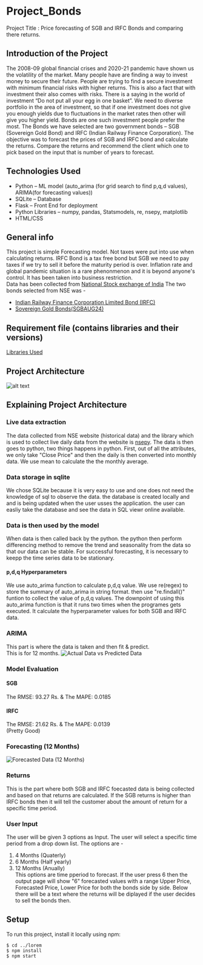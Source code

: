 # Project_Bonds
Project Title : Price forecasting of SGB and IRFC Bonds and comparing there returns.
## Introduction of the Project
The 2008-09 global financial crises and 2020-21 pandemic have shown us the volatility of the market. Many people have are finding a way to invest money to secure their future. People are trying to find a secure investment with minimum financial risks with higher returns. This is also a fact that with investment their also comes with risks. There is a saying in the world of investment “Do not put all your egg in one basket”. We need to diverse portfolio in the area of investment, so that if one investment does not give you enough yields due to fluctuations in the market rates then other will give you higher yield. Bonds are one such investment people prefer the most. The Bonds we have selected are two government bonds – SGB (Sovereign Gold Bond) and IRFC (Indian Railway Finance Corporation). The objective was to forecast the prices of SGB and IRFC bond and calculate the returns. Compare the returns and recommend the client which one to pick based on the input that is number of years to forecast.

## Technologies Used
* Python – ML model (auto_arima (for grid search to find p,q,d values), ARIMA(for forecasting values))<br>
* SQLite – Database<br>
* Flask – Front End for deployment<br>
* Python Libraries – numpy, pandas, Statsmodels, re, nsepy, matplotlib<br>
* HTML/CSS<br>

## General info
This project is simple Forecasting model. Not taxes were put into use when calculating returns. IRFC Bond is a tax free bond but SGB we need to pay taxes if we try to sell it before the maturity period is over.
Inflation rate and global pandemic situation is a rare phenonmenon and it is beyond anyone's control. It has been taken into business restriction.<br>
Data has been collected from [National Stock exchange of India](https://www1.nseindia.com/index_nse.htm)
The two bonds selected from NSE was -
* [Indian Railway Finance Corporation Limited Bond (IRFC)](https://www1.nseindia.com/live_market/dynaContent/live_watch/get_quote/GetQuote.jsp?symbol=IRFC&series=N2)
* [Sovereign Gold Bonds(SGBAUG24)](https://www1.nseindia.com/live_market/dynaContent/live_watch/get_quote/GetQuote.jsp?symbol=SGBAUG24&illiquid=0&smeFlag=0&itpFlag=0)


## Requirement file (contains libraries and their versions)
[Libraries Used](https://github.com/tuhinbasu/Project_Bonds/blob/main/requirements.txt)

## Project Architecture
![alt text](https://github.com/tuhinbasu/Project_Bonds/blob/main/project_arch.PNG)

## Explaining Project Architecture
### Live data extraction
The data collected from NSE website (historical data) and the library which is used to collect live daily data from the website is [nsepy](https://nsepy.xyz/). The data is then goes to python, two things happens in python. First, out of all the attributes, we only take "Close Price" and then the daily is then converted into monthly data. We use mean to calculate the the monthly average.
### Data storage in sqlite 
We chose SQLite because it is very easy to use and one does not need the knowledge of sql to observe the data. the database is created locally and and is being updated when the user usses the application. the user can easliy take the database and see the data in SQL viewr online available.
### Data is then used by the model
When data is then called back by the python. the python then perform differencing method to remove the trend and seasonality from the data so that our data can be stable. For successful forecasting, it is necessary to keepp the time series data to be stationary.
#### p,d,q Hyperparameters
We use auto_arima function to calculate p,d,q value. We use re(regex) to store the summary of auto_arima in string format. then use "re.findall()" funtion to collect the value of p,d,q values. The downpoint of using this auto_arima function is that it runs two times when the programes gets executed. It calculate the hyperparameter values for both SGB and IRFC data.
### ARIMA
This part is where the data is taken and then fit & predict.<br>
This is for 12 months.
![Actual Data vs Predicted Data](https://github.com/tuhinbasu/Project_Bonds/blob/main/img/actualvspred.PNG)
### Model Evaluation
#### SGB
The RMSE: 93.27 Rs. & The MAPE: 0.0185
#### IRFC
The RMSE: 21.62 Rs. & The MAPE: 0.0139<br>
(Pretty Good)
### Forecasting (12 Months)
![Forecasted Data (12 Months)](https://github.com/tuhinbasu/Project_Bonds/blob/main/img/forecast.PNG)
### Returns
This is the part where both SGB and IRFC foecasted data is being collected and based on that returns are calculated. If the SGB returns is higher than IRFC bonds then it will tell the customer about the amount of return for a specific time period.
### User Input
The user will be given 3 options as Input. The user will select a specific time period from a drop down list. The options are -<br>
1. 4 Months (Quaterly)<br>
2. 6 Months (Half yearly)<br>
3. 12 Months (Anually)<br>
This options are time pperiod to forecast. If the user press 6 then the output page will show "6" forecasted values with a range Upper Price, Forecasted Price, Lower Price for both the bonds side by side. Below there will be a text where the returns will be diplayed if the user decides to sell the bonds then.

## Setup
To run this project, install it locally using npm:

```
$ cd ../lorem
$ npm install
$ npm start
